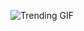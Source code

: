 ![Trending GIF](https://media1.giphy.com/media/v1.Y2lkPThiYjIxNzcycXd1am95M2p4OHBjN3hqaTVvYnQ3NjZ1ZHpwemkyem9jbGtrb3UxNiZlcD12MV9naWZzX3NlYXJjaCZjdD1n/MT5UUV1d4CXE2A37Dg/giphy.gif)
